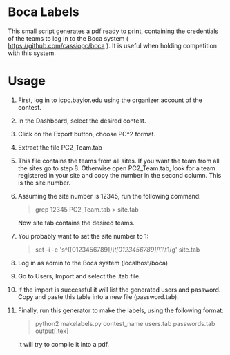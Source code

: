 # Boca Labels

This small script generates a pdf ready to print, containing the 
credentials of the teams to log in to the Boca system ( https://github.com/cassiopc/boca ).
It is useful when holding competition with this system.

# Usage
1. First, log in to icpc.baylor.edu using the organizer account of the contest.
2. In the Dashboard, select the desired contest. 
3. Click on the Export button, choose PC^2 format.
4. Extract the file PC2_Team.tab
5. This file contains the teams from all sites. If you want the team from all the sites go to step 8. Otherwise open PC2_Team.tab, look for a team registered in your site and copy the number in the second column. This is the site number.
6. Assuming the site number is 12345, run the following command:
    > grep 12345 PC2_Team.tab > site.tab
   
   Now site.tab contains the desired teams.
7. You probably want to set the site number to 1:
    > set -i -e 's^\([0123456789]*\)\t[0123456789]*/\1\t1/g' site.tab
8. Log in as admin to the Boca system (localhost/boca)
9. Go to Users, Import and select the .tab file.
10. If the import is successful it will list the generated users and password. Copy and paste this table into a new file (password.tab).
11. Finally, run this generator to make the labels, using the following format:
    > python2 makelabels.py contest_name users.tab passwords.tab output[.tex]
    
    It will try to compile it into a pdf.
